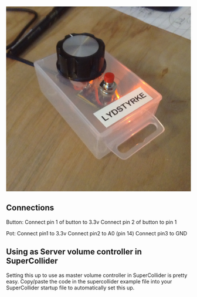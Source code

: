 ![cute innit?](foto.JPG "opt title")

## Connections

Button:
Connect pin 1 of button to 3.3v
Connect pin 2 of button to pin 1

Pot:
Connect pin1 to 3.3v
Connect pin2 to A0 (pin 14)
Connect pin3 to GND

## Using as Server volume controller in SuperCollider

Setting this up to use as master volume controller in SuperCollider is pretty easy. 
Copy/paste the code in the supercollider example file into your SuperCollider startup file to automatically set this up.
